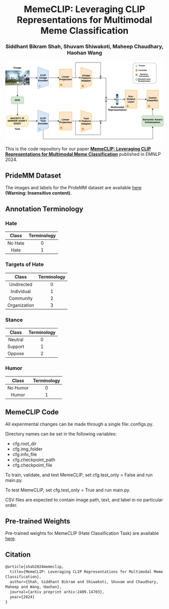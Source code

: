 <h1 font-size:40px align="center">MemeCLIP: Leveraging CLIP Representations for Multimodal Meme Classification</h2>
<h3 font-size:40px align="center">Siddhant Bikram Shah, Shuvam Shiwakoti, Maheep Chaudhary, Haohan Wang</h3>

<p align="center">
  <img src="MemeCLIP.png" />
</p>

This is the code repository for our paper **<a href="https://arxiv.org/abs/2409.14703">MemeCLIP: Leveraging CLIP Representations for Multimodal Meme Classification**</a> published in EMNLP 2024.

<!-- **Abstract**: The complexity of text-embedded images presents a formidable challenge in machine learning given the need for multimodal understanding of the multiple aspects of expression conveyed in them. While previous research in multimodal analysis has primarily focused on singular aspects such as hate speech and its subclasses, our study expands the focus to encompass multiple aspects of linguistics: hate, target, stance, and humor detection. We introduce a novel dataset PrideMM comprising text-embedded images associated with the LGBTQ+ Pride movement, thereby addressing a serious gap in existing resources. We conduct extensive experimentation on PrideMM by using unimodal and multimodal baseline methods to establish benchmarks for each task. Additionally, we propose a novel framework MemeCLIP for efficient downstream learning while preserving the knowledge of the pre-trained CLIP model. The results of our experiments show that MemeCLIP achieves superior performance compared to previously proposed frameworks on two real-world datasets. We further compare the performance of MemeCLIP and zero-shot GPT-4 on the hate classification task. Finally, we discuss the shortcomings of our model by qualitatively analyzing misclassified samples. -->

## PrideMM Dataset

The images and labels for the PrideMM dataset are available <a href="https://drive.google.com/file/d/17WozXiXfq44Z6kkWsPPDHRzqIH2daUaQ/view?usp=sharing">here</a> <strong>(Warning: Insensitive content)</strong>.

## Annotation Terminology

### Hate
|  Class | Terminology | 
| :--------: | :--------: | 
| No Hate | 0 | 
| Hate | 1 | 

### Targets of Hate
|  Class | Terminology | 
| :--------: | :--------: | 
| Undirected | 0 | 
| Individual | 1 | 
| Community | 2 | 
| Organization | 3 |

### Stance
|  Class | Terminology | 
| :--------: | :--------: | 
| Neutral | 0 | 
| Support | 1 | 
| Oppose | 2 | 

### Humor
|  Class | Terminology | 
| :--------: | :--------: | 
| No Humor | 0 | 
| Humor | 1 | 

## MemeCLIP Code

All experimental changes can be made through a single file: configs.py. 

Directory names can be set in the following variables:

+ cfg.root_dir 
+ cfg.img_folder
+ cfg.info_file 
+ cfg.checkpoint_path
+ cfg.checkpoint_file

To train, validate, and test MemeCLIP, set cfg.test_only = False and run main.py.

To test MemeCLIP, set cfg.test_only = True and run main.py.

CSV files are expected to contain image path, text, and label in no particular order.

## Pre-trained Weights

Pre-trained weights for MemeCLIP (Hate Classification Task) are available <a href="https://drive.google.com/file/d/1sUlHw5fSvzPRnMu_K4uzHQY-df3E2pSi/view?usp=sharing">here</a>.

## Citation

```
@article{shah2024memeclip,
  title={MemeCLIP: Leveraging CLIP Representations for Multimodal Meme Classification},
  author={Shah, Siddhant Bikram and Shiwakoti, Shuvam and Chaudhary, Maheep and Wang, Haohan},
  journal={arXiv preprint arXiv:2409.14703},
  year={2024}
}
```
